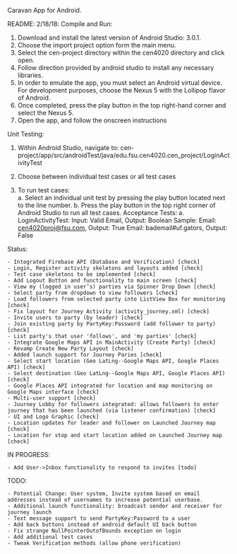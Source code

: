 Caravan App for Android. 

README:
2/18/18:
Compile and Run: 
1.	Download and install the latest version of Android Studio: 3.0.1. 
2.	Choose the import project option form the main menu. 
3.	Select the cen-project directory within the cen4020 directory and click open.
4.	Follow direction provided by android studio to install any necessary libraries. 
5.	In order to emulate the app, you must select an Android virtual device. For development purposes, choose the Nexus 5 with the Lollipop flavor of Android. 
6.	Once completed, press the play button in the top right-hand corner and select the Nexus 5.
7.	Open the app, and follow the onscreen instructions

Unit Testing:

1.	Within Android Studio, navigate to:
	cen-project/app/src/androidTest/java/edu.fsu.cen4020.cen_project/LoginActivityTest

2.	Choose between individual test cases or all test cases
3.	To run test cases:	
	a.	Select an individual unit test by pressing the play button located next to the line number. 
	b.	Press the play button in the top right corner of Android Studio to run all test cases. 
Acceptance Tests:
	a.	LoginActivityTest:  Input: Valid Email, Output: Boolean 
			Sample: Email: cen4020proj@fsu.com, Output: True
	        Email: bademail#uf.gators, Output: False


Status:
	
	- Integrated Firebase API (Database and Verification) [check]
	- Login, Register activity skeletons and layouts added [check]
	- Test case skeletons to be implemented [check]
	- Add Logout Button and functionality to main screen [check]
	- View my (logged in user’s) parties via Spinner Drop Down [check]
	- Select party from dropdown to view followers [check]
	- Load followers from selected party into ListView Box for monitoring [check]
	- Fix layout for Journey Activity (activity_journey.xml) [check]
	- Invite users to party (by leader) [check]
	- Join existing party by PartyKey:Password (add follower to party) [check]
	- List party's that user 'follows', and 'my parties' [check]
	- Integrate Google Maps API in MainActivity (Create Party) [check]
	- Revamp Create New Party Layout [check]
	- Added launch support for Journey Paries [check]
	- Select start location (Geo LatLng--Google Maps API, Google Places API) [check]
	- Select destination (Geo LatLng--Google Maps API, Google Places API) [check]
	- Google Places API integrated for location and map monitoring on Google Maps interface [check]
	- Multi-user support [check]
	- Journey Lobby for followers integrated: allows followers to enter journey that has been launched (via listener confirmation) [check]
	- UI and Logo Graphic [check]
	- Location updates for leader and follower on Launched Journey map [check]
	- Location for stop and start location added on Launched Journey map [check]


IN PROGRESS:

	- Add User->Inbox functionality to respond to invites [todo]

TODO:

	- Potential Change: User system, Invite system based on email addresses instead of usernames to increase potential userbase.
	- Additional launch functionality: broadcast sender and receiver for journey launch
	- Text message support to send PartyKey:Password to a user
	- Add back buttons instead of android default UI back button
	- Fix strange NullPointerOutofBounds exception on login
	- Add additional test cases
	- Tweak Verification methods (allow phone verification)
